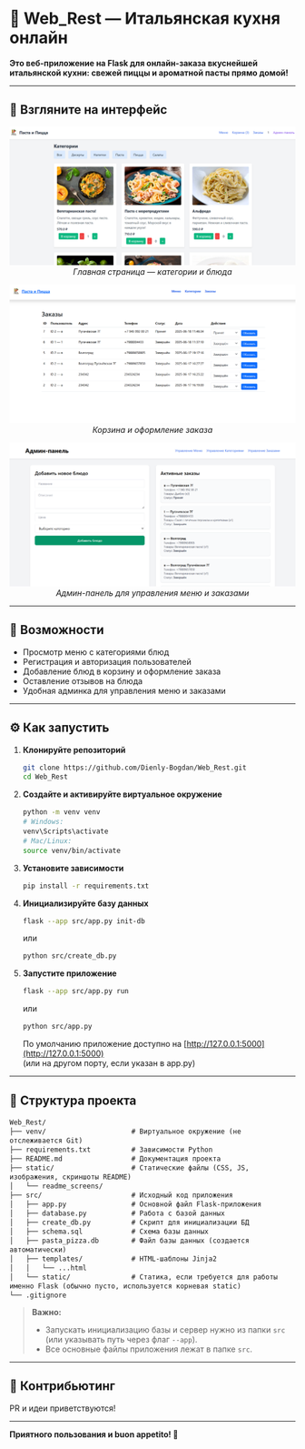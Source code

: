 # 🍕 Web_Rest — Итальянская кухня онлайн

**Это веб-приложение на Flask для онлайн-заказа вкуснейшей итальянской кухни: свежей пиццы и ароматной пасты прямо домой!**

---

## 🚀 Взгляните на интерфейс

<p align="center">
  <img src="src/static/readme_md/main.png" alt="Главная страница" width="700"/>
  <br>
  <em>Главная страница — категории и блюда</em>
</p>

<p align="center">
  <img src="src/static/readme_md/cart.png" alt="Корзина" width="700"/>
  <br>
  <em>Корзина и оформление заказа</em>
</p>

<p align="center">
  <img src="src/static/readme_md/admin.png" alt="Админка" width="700"/>
  <br>
  <em>Админ-панель для управления меню и заказами</em>
</p>

---

## 📝 Возможности

- Просмотр меню с категориями блюд
- Регистрация и авторизация пользователей
- Добавление блюд в корзину и оформление заказа
- Оставление отзывов на блюда
- Удобная админка для управления меню и заказами

---

## ⚙️ Как запустить

1. **Клонируйте репозиторий**
   ```bash
   git clone https://github.com/Dienly-Bogdan/Web_Rest.git
   cd Web_Rest
   ```

2. **Создайте и активируйте виртуальное окружение**
   ```bash
   python -m venv venv
   # Windows:
   venv\Scripts\activate
   # Mac/Linux:
   source venv/bin/activate
   ```

3. **Установите зависимости**
   ```bash
   pip install -r requirements.txt
   ```

4. **Инициализируйте базу данных**
   ```bash
   flask --app src/app.py init-db
   ```
   или  
   ```bash
   python src/create_db.py
   ```

5. **Запустите приложение**
   ```bash
   flask --app src/app.py run
   ```
   или  
   ```bash
   python src/app.py
   ```
   По умолчанию приложение доступно на [http://127.0.0.1:5000](http://127.0.0.1:5000)  
   (или на другом порту, если указан в app.py)

---

## 📁 Структура проекта

```
Web_Rest/
├── venv/                     # Виртуальное окружение (не отслеживается Git)
├── requirements.txt          # Зависимости Python
├── README.md                 # Документация проекта
├── static/                   # Статические файлы (CSS, JS, изображения, скриншоты README)
│   └── readme_screens/
├── src/                      # Исходный код приложения
│   ├── app.py                # Основной файл Flask-приложения
│   ├── database.py           # Работа с базой данных
│   ├── create_db.py          # Скрипт для инициализации БД
│   ├── schema.sql            # Схема базы данных
│   ├── pasta_pizza.db        # Файл базы данных (создается автоматически)
│   ├── templates/            # HTML-шаблоны Jinja2
│   │   └── ...html
│   └── static/               # Статика, если требуется для работы именно Flask (обычно пусто, используется корневая static)
└── .gitignore
```

> **Важно:**  
> - Запускать инициализацию базы и сервер нужно из папки `src` (или указывать путь через флаг `--app`).
> - Все основные файлы приложения лежат в папке `src`.

---

## 🤝 Контрибьютинг

PR и идеи приветствуются!

---

**Приятного пользования и buon appetito! 🍝**